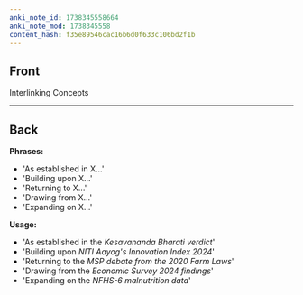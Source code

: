 ```yaml
---
anki_note_id: 1738345558664
anki_note_mod: 1738345558
content_hash: f35e89546cac16b6d0f633c106bd2f1b
---
```


## Front

Interlinking Concepts

<hr/>

## Back

**Phrases:**  
- 'As established in X...'  
- 'Building upon X...'  
- 'Returning to X...'  
- 'Drawing from X...'  
- 'Expanding on X...'  
  
**Usage:**  
- 'As established in the *Kesavananda Bharati verdict*'  
- 'Building upon *NITI Aayog's Innovation Index 2024*'  
- 'Returning to the *MSP debate from the 2020 Farm Laws*'  
- 'Drawing from the *Economic Survey 2024 findings*'  
- 'Expanding on the *NFHS-6 malnutrition data*'